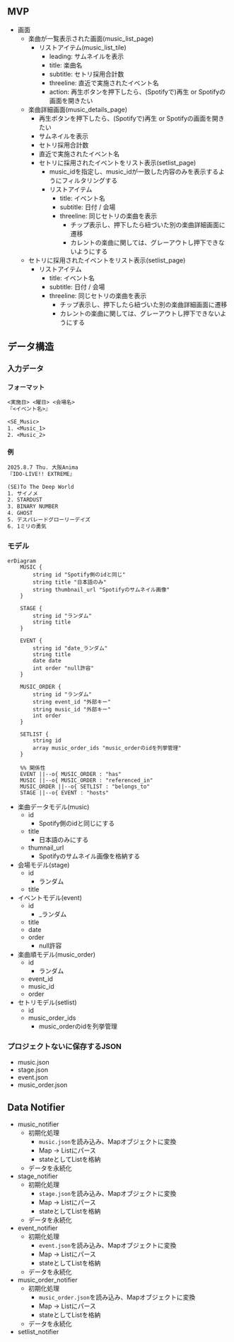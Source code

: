 ## MVP

- 画面
  - 楽曲が一覧表示された画面(music_list_page)
    - リストアイテム(music_list_tile)
      - leading: サムネイルを表示
      - title: 楽曲名
      - subtitle: セトリ採用合計数
      - threeline: 直近で実施されたイベント名
      - action: 再生ボタンを押下したら、(Spotifyで)再生 or Spotifyの画面を開きたい
  - 楽曲詳細画面(music_details_page)
    - 再生ボタンを押下したら、(Spotifyで)再生 or Spotifyの画面を開きたい
    - サムネイルを表示
    - セトリ採用合計数
    - 直近で実施されたイベント名
    - セトリに採用されたイベントをリスト表示(setlist_page)
      - music_idを指定し、music_idが一致した内容のみを表示するようにフィルタリングする
      - リストアイテム
        - title: イベント名
        - subtitle: 日付 / 会場
        - threeline: 同じセトリの楽曲を表示
          - チップ表示し、押下したら紐づいた別の楽曲詳細画面に遷移
          - カレントの楽曲に関しては、グレーアウトし押下できないようにする
  - セトリに採用されたイベントをリスト表示(setlist_page)
    - リストアイテム
      - title: イベント名
      - subtitle: 日付 / 会場
      - threeline: 同じセトリの楽曲を表示
        - チップ表示し、押下したら紐づいた別の楽曲詳細画面に遷移
        - カレントの楽曲に関しては、グレーアウトし押下できないようにする

## データ構造

### 入力データ

#### フォーマット

```txt 入力データフォーマット
<実施日> <曜日> <会場名>
『<イベント名>』

<SE_Music>
1. <Music_1>
2. <Music_2>
```

#### 例

```txt 入力データ例
2025.8.7 Thu. 大阪Anima
『IDO-LIVE!! EXTREME』

(SE)To The Deep World
1. サイノメ
2. STARDUST
3. BINARY NUMBER
4. GHOST
5. デスパレードグローリーデイズ
6. 1ミリの勇気
```

### モデル

```mermaid
erDiagram
    MUSIC {
        string id "Spotify側のidと同じ"
        string title "日本語のみ"
        string thumbnail_url "Spotifyのサムネイル画像"
    }
    
    STAGE {
        string id "ランダム"
        string title
    }
    
    EVENT {
        string id "date_ランダム"
        string title
        date date
        int order "null許容"
    }
    
    MUSIC_ORDER {
        string id "ランダム"
        string event_id "外部キー"
        string music_id "外部キー"
        int order
    }
    
    SETLIST {
        string id
        array music_order_ids "music_orderのidを列挙管理"
    }
    
    %% 関係性
    EVENT ||--o{ MUSIC_ORDER : "has"
    MUSIC ||--o{ MUSIC_ORDER : "referenced_in"
    MUSIC_ORDER ||--o{ SETLIST : "belongs_to"
    STAGE ||--o{ EVENT : "hosts"
```

- 楽曲データモデル(music)
  - id
    - Spotify側のidと同じにする
  - title
    - 日本語のみにする
  - thumnail_url
    - Spotifyのサムネイル画像を格納する
- 会場モデル(stage)
  - id
    - ランダム
  - title
- イベントモデル(event)
  - id
    - <date>\_ランダム
  - title
  - date
  - order
    - null許容
- 楽曲順モデル(music_order)
  - id
    - ランダム
  - event_id
  - music_id
  - order
- セトリモデル(setlist)
  - id
  - music_order_ids
    - music_orderのidを列挙管理

### プロジェクトないに保存するJSON

- music.json
- stage.json
- event.json
- music_order.json

## Data Notifier

- music_notifier
  - 初期化処理
    - `music.json`を読み込み、Mapオブジェクトに変換
    - Map -> List<Music>にパース
    - stateとしてList<Music>を格納
  - データを永続化
- stage_notifier
  - 初期化処理
    - `stage.json`を読み込み、Mapオブジェクトに変換
    - Map -> List<Stage>にパース
    - stateとしてList<Stage>を格納
  - データを永続化
- event_notifier
  - 初期化処理
    - `event.json`を読み込み、Mapオブジェクトに変換
    - Map -> List<Event>にパース
    - stateとしてList<Event>を格納
  - データを永続化
- music_order_notifier
  - 初期化処理
    - `music_order.json`を読み込み、Mapオブジェクトに変換
    - Map -> List<MusicOrder>にパース
    - stateとしてList<MusicOrder>を格納
  - データを永続化
- setlist_notifier
